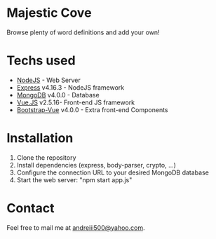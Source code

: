 # Majestic Cove
Browse plenty of word definitions and add your own!

# Techs used
-   [NodeJS](https://nodejs.org/en/) - Web Server
-   [Express](https://expressjs.com/) v4.16.3 - NodeJS framework
-   [MongoDB](https://www.mongodb.com/) v4.0.0 - Database
-   [Vue.JS](https://vuejs.org/) v2.5.16- Front-end JS framework
-   [Bootstrap-Vue](https://bootstrap-vue.js.org/) v4.0.0 - Extra front-end Components

# Installation
1. Clone the repository
2. Install dependencies (express, body-parser, crypto, ...)
3. Configure the connection URL to your desired MongoDB database
4. Start the web server: "npm start app.js"

# Contact
Feel free to mail me at andreiii500@yahoo.com.